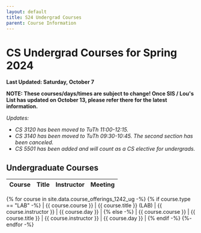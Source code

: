 ```yaml
---
layout: default
title: S24 Undergrad Courses
parent: Course Information
---
```


# CS Undergrad Courses for Spring 2024

__Last Updated: Saturday, October 7__

__NOTE: These courses/days/times are subject to change!  Once SIS / Lou's List has updated on October 13, please refer there for the latest information.__

_Updates:_

- _CS 3120 has been moved to TuTh 11:00-12:15._
- _CS 3140 has been moved to TuTh 09:30-10:45.  The second section has been canceled._
- _CS 5501 has been added and will count as a CS elective for undergrads._

## Undergraduate Courses

| Course        | Title          | Instructor |  Meeting |      
|:-------------|:------------------|:------|:-------|
{% for course in site.data.course_offerings_1242_ug -%}
{% if course.type == "LAB" -%}
| {{ course.course }} | {{ course.title }} (LAB) | {{ course.instructor }} | {{ course.day }} |
{% else -%}
| {{ course.course }} | {{ course.title }} | {{ course.instructor }} | {{ course.day }} |
{% endif -%}
{%- endfor -%}


